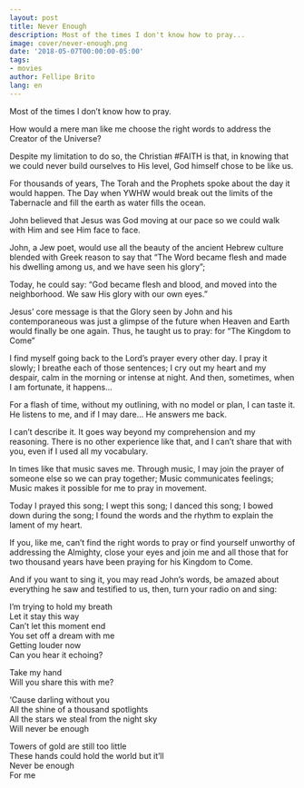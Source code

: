 ```yaml
---
layout: post
title: Never Enough
description: Most of the times I don't know how to pray...
image: cover/never-enough.png
date: '2018-05-07T00:00:00-05:00'
tags:
- movies
author: Fellipe Brito
lang: en
---
```


Most of the times I don’t know how to pray.

How would a mere man like me choose the right words to address the Creator of
the Universe?

Despite my limitation to do so, the Christian #FAITH is that, in knowing that
we could never build ourselves to His level, God himself chose to be like us.

For thousands of years, The Torah and the Prophets spoke about the day it
would happen. The Day when YWHW would break out the limits of the Tabernacle
and fill the earth as water fills the ocean.

John believed that Jesus was God moving at our pace so we could walk with Him
and see Him face to face.

John, a Jew poet, would use all the beauty of the ancient Hebrew culture
blended with Greek reason to say that “The Word became flesh and made his
dwelling among us, and we have seen his glory”;

Today, he could say: “God became flesh and blood, and moved into the
neighborhood. We saw His glory with our own eyes.”

Jesus’ core message is that the Glory seen by John and his contemporaneous was
just a glimpse of the future when Heaven and Earth would finally be one again.
Thus, he taught us to pray: for “The Kingdom to Come”

I find myself going back to the Lord’s prayer every other day. I pray it
slowly; I breathe each of those sentences; I cry out my heart and my despair,
calm in the morning or intense at night. And then, sometimes, when I am
fortunate, it happens…

For a flash of time, without my outlining, with no model or plan, I can taste
it. He listens to me, and if I may dare… He answers me back.

I can’t describe it. It goes way beyond my comprehension and my reasoning.
There is no other experience like that, and I can’t share that with you, even
if I used all my vocabulary.

In times like that music saves me. Through music, I may join the prayer of
someone else so we can pray together; Music communicates feelings; Music makes
it possible for me to pray in movement.

Today I prayed this song; I wept this song; I danced this song; I bowed down
during the song; I found the words and the rhythm to explain the lament of my
heart.

If you, like me, can’t find the right words to pray or find yourself unworthy
of addressing the Almighty, close your eyes and join me and all those that for
two thousand years have been praying for his Kingdom to Come.

And if you want to sing it, you may read John’s words, be amazed about
everything he saw and testified to us, then, turn your radio on and sing:

I’m trying to hold my breath  
Let it stay this way  
Can’t let this moment end  
You set off a dream with me  
Getting louder now  
Can you hear it echoing?

  

Take my hand  
Will you share this with me?

  

‘Cause darling without you  
All the shine of a thousand spotlights  
All the stars we steal from the night sky  
Will never be enough

  

Towers of gold are still too little  
These hands could hold the world but it’ll  
Never be enough  
For me

  

